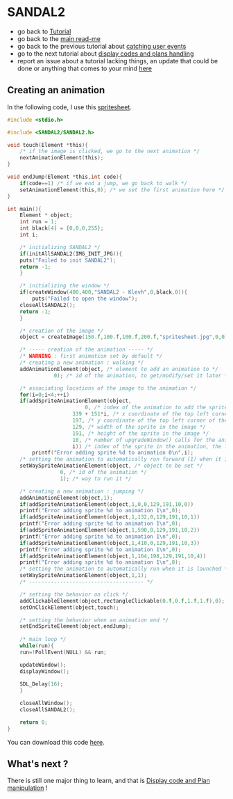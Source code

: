 # SANDAL2

* go back to [Tutorial](Tutorial.md)
* go back to the [main read-me](../README.md)
* go back to the previous tutorial about [catching user events](events.md)
* go to the next tutorial about [display codes and plans handling](dc_plan.md)
* report an issue about a tutorial lacking things, an update that could be done or anything that comes to your mind [here](https://github.com/Klevh/SANDAL2/issues/new)

## Creating an animation

In the following code, I use this [spritesheet](https://github.com/Klevh/SANDAL2/raw/master/downloadable/spritesheet.jpg).

```c
#include <stdio.h>

#include <SANDAL2/SANDAL2.h>

void touch(Element *this){
    /* if the image is clicked, we go to the next animation */
    nextAnimationElement(this);
}

void endJump(Element *this,int code){
    if(code==1) /* if we end a jump, we go back to walk */
	setAnimationElement(this,0); /* we set the first animation here */
}

int main(){
    Element * object;
    int run = 1;
    int black[4] = {0,0,0,255};
    int i;

    /* initializing SANDAL2 */
    if(initAllSANDAL2(IMG_INIT_JPG)){
	puts("Failed to init SANDAL2");
	return -1;
    }

    /* initializing the window */
    if(createWindow(400,400,"SANDAL2 - Klevh",0,black,0)){
        puts("Failed to open the window");
	closeAllSANDAL2();
	return -1;
    }

    /* creation of the image */
    object = createImage(150.f,100.f,100.f,200.f,"spritesheet.jpg",0,0);

    /* ----- creation of the animation ----- */
    /* WARNING : first animation set by default */
    /* creating a new animation : walking */
    addAnimationElement(object, /* element to add an animation to */
			   0); /* id of the animation, to get/modify/set it later *

    /* associating locations of the image to the animation */
    for(i=0;i<4;++i)
	if(addSpriteAnimationElement(object,
			             0, /* index of the animation to add the sprite to */
				     339 + 151*i, /* x coordinate of the top left corner of the sprite in the image */
				     197, /* y coordinate of the top left corner of the sprite in the image */
				     129, /* width of the sprite in the image */
				     191, /* height of the sprite in the image */
				     10, /* number of upgradeWindow() calls for the animation to go from this sprite to the next one */
				     i)) /* index of the sprite in the animation, the last one added is the first one to run in normal way */
	    printf("Error adding sprite %d to animation 0\n",i);
    /* setting the animation to automatically run forward (1) when it is launched (can be set to manual (0) or automatic backward (-1)) */
    setWaySpriteAnimationElement(object, /* object to be set */
				 0, /* id of the animation */
				 1); /* way to run it */

    /* creating a new animation : jumping */
    addAnimationElement(object,1);
    if(addSpriteAnimationElement(object,1,0,0,129,191,10,0))
	printf("Error adding sprite %d to animation 1\n",0);
    if(addSpriteAnimationElement(object,1,132,0,129,191,10,1))
	printf("Error adding sprite %d to animation 1\n",0);
    if(addSpriteAnimationElement(object,1,590,0,129,191,10,2))
	printf("Error adding sprite %d to animation 1\n",0);
    if(addSpriteAnimationElement(object,1,410,0,129,191,10,3))
	printf("Error adding sprite %d to animation 1\n",0);
    if(addSpriteAnimationElement(object,1,164,198,129,191,10,4))
	printf("Error adding sprite %d to animation 1\n",0);
    /* setting the animation to automatically run when it is launched */
    setWaySpriteAnimationElement(object,1,1);
    /* ------------------------------------- */

    /* setting the behavior on click */
    addClickableElement(object,rectangleClickable(0.f,0.f,1.f,1.f),0);
    setOnClickElement(object,touch);

    /* setting the behavior when an animation end */
    setEndSpriteElement(object,endJump);
    
    /* main loop */
    while(run){
	run=!PollEvent(NULL) && run;

	updateWindow();
	displayWindow();
	
	SDL_Delay(16);
    }

    closeAllWindow();
    closeAllSANDAL2();

    return 0;
}
```
You can download this code [here](https://github.com/Klevh/SANDAL2/raw/master/downloadable/animations.zip).

## What's next ?

There is still one major thing to learn, and that is [Display code and Plan manipulation](dc_plan.md) !